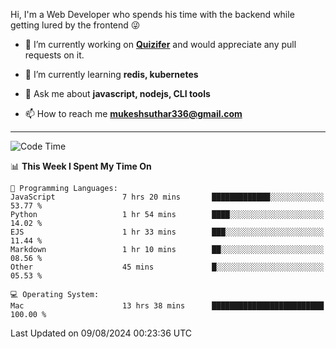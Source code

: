 Hi, I'm a Web Developer who spends his time with the backend while getting lured by the frontend 😜

- 🔭 I’m currently working on **[Quizifer](https://github.com/SutharMukesh/Quizifer/)** and would appreciate any pull requests on it.

- 🌱 I’m currently learning **redis, kubernetes**

- 💬 Ask me about **javascript, nodejs, CLI tools**

- 📫 How to reach me **mukeshsuthar336@gmail.com**

---
<!--START_SECTION:waka-->
![Code Time](http://img.shields.io/badge/Code%20Time-3%2C095%20hrs%2056%20mins-blue)

📊 **This Week I Spent My Time On** 

```text
💬 Programming Languages: 
JavaScript               7 hrs 20 mins       █████████████░░░░░░░░░░░░   53.77 % 
Python                   1 hr 54 mins        ████░░░░░░░░░░░░░░░░░░░░░   14.02 % 
EJS                      1 hr 33 mins        ███░░░░░░░░░░░░░░░░░░░░░░   11.44 % 
Markdown                 1 hr 10 mins        ██░░░░░░░░░░░░░░░░░░░░░░░   08.56 % 
Other                    45 mins             █░░░░░░░░░░░░░░░░░░░░░░░░   05.53 % 

💻 Operating System: 
Mac                      13 hrs 38 mins      █████████████████████████   100.00 % 
```


 Last Updated on 09/08/2024 00:23:36 UTC
<!--END_SECTION:waka-->
